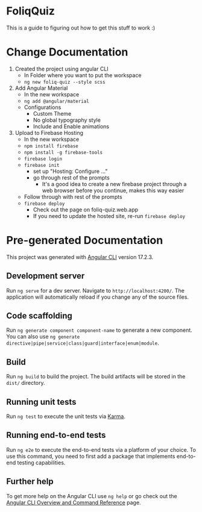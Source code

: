 # FoliqQuiz

This is a guide to figuring out how to get this stuff to work :)


# Change Documentation
1. Created the project using angular CLI
    * In Folder where you want to put the workspace
    * `ng new foliq-quiz --style scss`
1. Add Angular Material
    * In the new workspace
    * `ng add @angular/material`
    * Configurations
        * Custom Theme
        * No global typography style
        * Include and Enable animations
1. Upload to Firebase Hosting
    * In the new workspace
    * `npm install firebase`
    * `npm install -g firebase-tools`
    * `firebase login`
    * `firebase init`
        * set up "Hosting: Configure ..."
        * go through rest of the prompts
            * It's a good idea to create a new firebase project through a web browser before you continue, makes this way easier
    * Follow through with rest of the prompts
    * `firebase deploy`
        * Check out the page on foliq-quiz.web.app
        * If you need to update the hosted site, re-run `firebase deploy`







# Pre-generated Documentation
This project was generated with [Angular CLI](https://github.com/angular/angular-cli) version 17.2.3.

## Development server

Run `ng serve` for a dev server. Navigate to `http://localhost:4200/`. The application will automatically reload if you change any of the source files.

## Code scaffolding

Run `ng generate component component-name` to generate a new component. You can also use `ng generate directive|pipe|service|class|guard|interface|enum|module`.

## Build

Run `ng build` to build the project. The build artifacts will be stored in the `dist/` directory.

## Running unit tests

Run `ng test` to execute the unit tests via [Karma](https://karma-runner.github.io).

## Running end-to-end tests

Run `ng e2e` to execute the end-to-end tests via a platform of your choice. To use this command, you need to first add a package that implements end-to-end testing capabilities.

## Further help

To get more help on the Angular CLI use `ng help` or go check out the [Angular CLI Overview and Command Reference](https://angular.io/cli) page.
